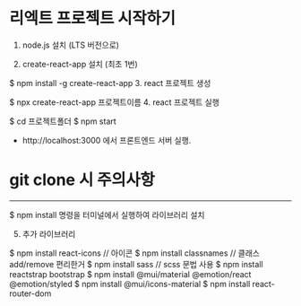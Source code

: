 # 리엑트 프로젝트 시작하기

1. node.js 설치 (LTS 버전으로)

2. create-react-app 설치 (최초 1번)

$ npm install -g create-react-app
3. react 프로젝트 생성

$ npx create-react-app 프로젝트이름
4. react 프로젝트 실행

$ cd 프로젝트폴더
$ npm start
- http://localhost:3000 에서 프론트엔드 서버 실행.

# git clone 시 주의사항
---

$ npm install
명령을 터미널에서 실행하여 라이브러리 설치

5. 추가 라이브러리

$ npm install react-icons  // 아이콘
$ npm install classnames   // 클래스 add/remove 편리한거
$ npm install sass // scss 문법 사용
$ npm install reactstrap bootstrap
$ npm install @mui/material @emotion/react @emotion/styled
$ npm install @mui/icons-material
$ npm install react-router-dom